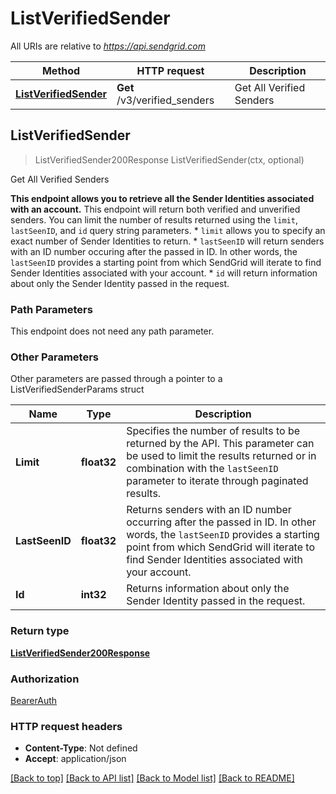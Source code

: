 # ListVerifiedSender

All URIs are relative to *https://api.sendgrid.com*

Method | HTTP request | Description
------------- | ------------- | -------------
[**ListVerifiedSender**](ListVerifiedSender.md#ListVerifiedSender) | **Get** /v3/verified_senders | Get All Verified Senders



## ListVerifiedSender

> ListVerifiedSender200Response ListVerifiedSender(ctx, optional)

Get All Verified Senders

**This endpoint allows you to retrieve all the Sender Identities associated with an account.**  This endpoint will return both verified and unverified senders.  You can limit the number of results returned using the `limit`, `lastSeenID`, and `id` query string parameters.  * `limit` allows you to specify an exact number of Sender Identities to return. * `lastSeenID` will return senders with an ID number occuring after the passed in ID. In other words, the `lastSeenID` provides a starting point from which SendGrid will iterate to find Sender Identities associated with your account. * `id` will return information about only the Sender Identity passed in the request.

### Path Parameters

This endpoint does not need any path parameter.

### Other Parameters

Other parameters are passed through a pointer to a ListVerifiedSenderParams struct


Name | Type | Description
------------- | ------------- | -------------
**Limit** | **float32** | Specifies the number of results to be returned by the API. This parameter can be used to limit the results returned or in combination with the `lastSeenID` parameter to iterate through paginated results.
**LastSeenID** | **float32** | Returns senders with an ID number occurring after the passed in ID. In other words, the `lastSeenID` provides a starting point from which SendGrid will iterate to find Sender Identities associated with your account.
**Id** | **int32** | Returns information about only the Sender Identity passed in the request.

### Return type

[**ListVerifiedSender200Response**](ListVerifiedSender200Response.md)

### Authorization

[BearerAuth](../README.md#BearerAuth)

### HTTP request headers

- **Content-Type**: Not defined
- **Accept**: application/json

[[Back to top]](#) [[Back to API list]](../README.md#documentation-for-api-endpoints)
[[Back to Model list]](../README.md#documentation-for-models)
[[Back to README]](../README.md)

